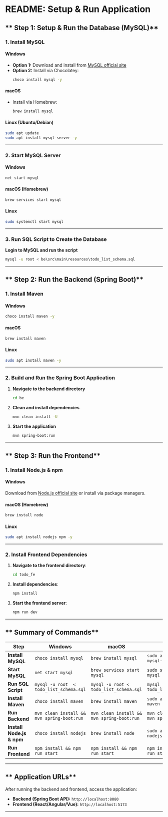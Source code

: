 # README: Setup & Run Application

## ** Step 1: Setup & Run the Database (MySQL)**

### **1. Install MySQL**
#### **Windows**
- **Option 1:** Download and install from [MySQL official site](https://dev.mysql.com/downloads/installer/)
- **Option 2:** Install via Chocolatey:
  ```sh
  choco install mysql -y
  ```

#### **macOS**
- Install via Homebrew:
  ```sh
  brew install mysql
  ```

#### **Linux (Ubuntu/Debian)**
```sh
sudo apt update
sudo apt install mysql-server -y
```

---

### **2. Start MySQL Server**
#### **Windows**
```sh
net start mysql
```

#### **macOS (Homebrew)**
```sh
brew services start mysql
```

#### **Linux**
```sh
sudo systemctl start mysql
```

---

### **3. Run SQL Script to Create the Database**
**Login to MySQL and run the script**
   ```sh
   mysql -u root < be\src\main\resources\todo_list_schema.sql
   ```

---

## ** Step 2: Run the Backend (Spring Boot)**

### **1. Install Maven**
#### **Windows**
```sh
choco install maven -y
```
#### **macOS**
```sh
brew install maven
```
#### **Linux**
```sh
sudo apt install maven -y
```

---

### **2. Build and Run the Spring Boot Application**
1. **Navigate to the backend directory**
   ```sh
   cd be
   ```
2. **Clean and install dependencies**
   ```sh
   mvn clean install -U
   ```
3. **Start the application**
   ```sh
   mvn spring-boot:run
   ```

---

## ** Step 3: Run the Frontend**

### **1. Install Node.js & npm**
#### **Windows**
Download from [Node.js official site](https://nodejs.org/) or install via package managers.

#### **macOS (Homebrew)**
```sh
brew install node
```

#### **Linux**
```sh
sudo apt install nodejs npm -y
```
---

### **2. Install Frontend Dependencies**
1. **Navigate to the frontend directory**:
   ```sh
   cd todo_fe
   ```
2. **Install dependencies**:
   ```sh
   npm install
   ```
3. **Start the frontend server**:
   ```sh
   npm run dev
   ```

---

## ** Summary of Commands**
| **Step**  | **Windows** | **macOS** | **Linux** |
|-----------|------------|-----------|-----------|
| **Install MySQL** | `choco install mysql` | `brew install mysql` | `sudo apt install mysql-server` |
| **Start MySQL** | `net start mysql` | `brew services start mysql` | `sudo systemctl start mysql` |
| **Run SQL Script** | `mysql -u root  < todo_list_schema.sql` | `mysql -u root < todo_list_schema.sql` | `mysql -u root < todo_list_schema.sql` |
| **Install Maven** | `choco install maven` | `brew install maven` | `sudo apt install maven` |
| **Run Backend** | `mvn clean install && mvn spring-boot:run` | `mvn clean install && mvn spring-boot:run` | `mvn clean install && mvn spring-boot:run` |
| **Install Node.js & npm** | `choco install nodejs` | `brew install node` | `sudo apt install nodejs npm` |
| **Run Frontend** | `npm install && npm run start` | `npm install && npm run start` | `npm install && npm run start` |

---

## ** Application URLs**
After running the backend and frontend, access the application:
- **Backend (Spring Boot API):** `http://localhost:8080`
- **Frontend (React/Angular/Vue):** `http://localhost:5173`

---
